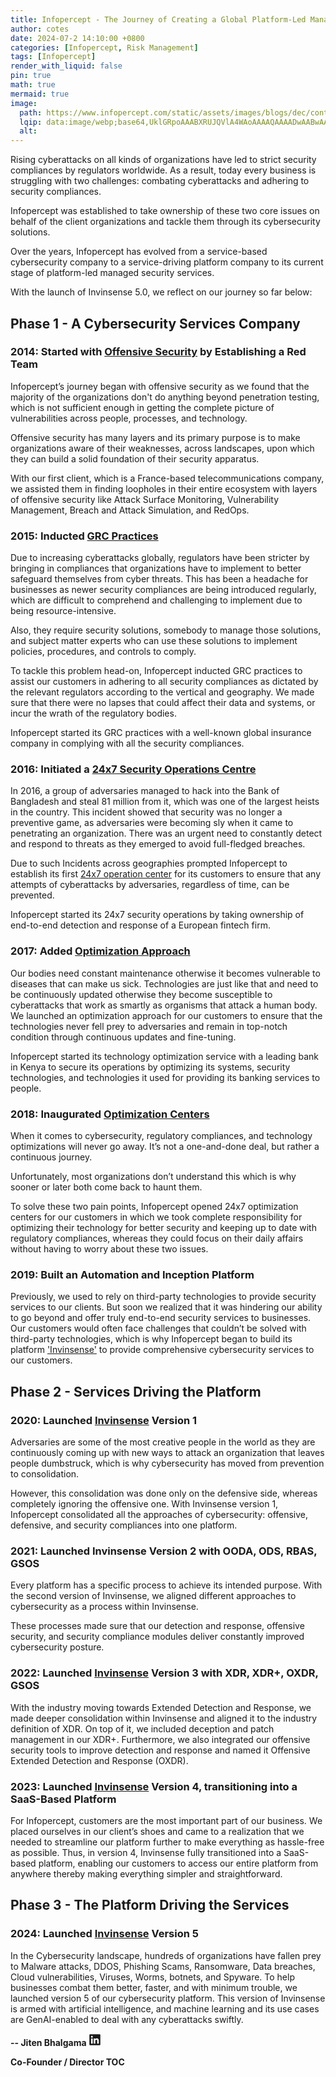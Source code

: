 ```yaml
---
title: Infopercept - The Journey of Creating a Global Platform-Led Managed Security Services Company
author: cotes
date: 2024-07-2 14:10:00 +0800
categories: [Infopercept, Risk Management]
tags: [Infopercept]
render_with_liquid: false
pin: true
math: true
mermaid: true
image:
  path: https://www.infopercept.com/static/assets/images/blogs/dec/container-runtime-security-with-neuvector.jpg
  lqip: data:image/webp;base64,UklGRpoAAABXRUJQVlA4WAoAAAAQAAAADwAABwAAQUxQSDIAAAARL0AmbZurmr57yyIiqE8oiG0bejIYEQTgqiDA9vqnsUSI6H+oAERp2HZ65qP/VIAWAFZQOCBCAAAA8AEAnQEqEAAIAAVAfCWkAALp8sF8rgRgAP7o9FDvMCkMde9PK7euH5M1m6VWoDXf2FkP3BqV0ZYbO6NA/VFIAAAA
  alt: 
---
```


Rising cyberattacks on all kinds of organizations have led to strict security compliances by regulators worldwide. As a result, today every business is struggling with two challenges: combating cyberattacks and adhering to security compliances.

Infopercept was established to take ownership of these two core issues on behalf of the client organizations and tackle them through its cybersecurity solutions.

Over the years, Infopercept has evolved from a service-based cybersecurity company to a service-driving platform company to its current stage of platform-led managed security services.

With the launch of Invinsense 5.0, we reflect on our journey so far below:

## Phase 1 - A Cybersecurity Services Company

### 2014: Started with [Offensive Security](https://www.infopercept.com/offensive-security-practices/) by Establishing a Red Team

Infopercept’s journey began with offensive security as we found that the majority of the organizations don't do anything beyond penetration testing, which is not sufficient enough in getting the complete picture of vulnerabilities across people, processes, and technology.

Offensive security has many layers and its primary purpose is to make organizations aware of their weaknesses, across landscapes, upon which they can build a solid foundation of their security apparatus.

With our first client, which is a France-based telecommunications company, we assisted them in finding loopholes in their entire ecosystem with layers of offensive security like Attack Surface Monitoring, Vulnerability Management, Breach and Attack Simulation, and RedOps.

### 2015: Inducted [GRC Practices](https://www.infopercept.com/compliance-optimization-center/)

Due to increasing cyberattacks globally, regulators have been stricter by bringing in compliances that organizations have to implement to better safeguard themselves from cyber threats. This has been a headache for businesses as newer security compliances are being introduced regularly, which are difficult to comprehend and challenging to implement due to being resource-intensive.

Also, they require security solutions, somebody to manage those solutions, and subject matter experts who can use these solutions to implement policies, procedures, and controls to comply.

To tackle this problem head-on, Infopercept inducted GRC practices to assist our customers in adhering to all security compliances as dictated by the relevant regulators according to the vertical and geography. We made sure that there were no lapses that could affect their data and systems, or incur the wrath of the regulatory bodies.

Infopercept started its GRC practices with a well-known global insurance company in complying with all the security compliances.

### 2016: Initiated a [24x7 Security Operations Centre](https://www.infopercept.com/security-operation-center/)

In 2016, a group of adversaries managed to hack into the Bank of Bangladesh and steal 81 million from it, which was one of the largest heists in the country. This incident showed that security was no longer a preventive game, as adversaries were becoming sly when it came to penetrating an organization. There was an urgent need to constantly detect and respond to threats as they emerged to avoid full-fledged breaches.

Due to such Incidents across geographies prompted Infopercept to establish its first [24x7 operation center](https://www.infopercept.com/security-operation-center/) for its customers to ensure that any attempts of cyberattacks by adversaries, regardless of time, can be prevented.

Infopercept started its 24x7 security operations by taking ownership of end-to-end detection and response of a European fintech firm.

### 2017: Added [Optimization Approach](https://www.infopercept.com/technology-optimization-center/)

Our bodies need constant maintenance otherwise it becomes vulnerable to diseases that can make us sick. Technologies are just like that and need to be continuously updated otherwise they become susceptible to cyberattacks that work as smartly as organisms that attack a human body. We launched an optimization approach for our customers to ensure that the technologies never fell prey to adversaries and remain in top-notch condition through continuous updates and fine-tuning.

Infopercept started its technology optimization service with a leading bank in Kenya to secure its operations by optimizing its systems, security technologies, and technologies it used for providing its banking services to people.

### 2018: Inaugurated [Optimization Centers](https://www.infopercept.com/technology-optimization-center/)

When it comes to cybersecurity, regulatory compliances, and technology optimizations will never go away. It’s not a one-and-done deal, but rather a continuous journey.

Unfortunately, most organizations don’t understand this which is why sooner or later both come back to haunt them.

To solve these two pain points, Infopercept opened 24x7 optimization centers for our customers in which we took complete responsibility for optimizing their technology for better security and keeping up to date with regulatory compliances, whereas they could focus on their daily affairs without having to worry about these two issues.

### 2019: Built an Automation and Inception Platform

Previously, we used to rely on third-party technologies to provide security services to our clients. But soon we realized that it was hindering our ability to go beyond and offer truly end-to-end security services to businesses. Our customers would often face challenges that couldn’t be solved with third-party technologies, which is why Infopercept began to build its platform ['Invinsense'](https://www.infopercept.com/invinsense/) to provide comprehensive cybersecurity services to our customers.

## Phase 2 - Services Driving the Platform

### 2020: Launched [Invinsense](https://www.infopercept.com/invinsense/) Version 1

Adversaries are some of the most creative people in the world as they are continuously coming up with new ways to attack an organization that leaves people dumbstruck, which is why cybersecurity has moved from prevention to consolidation.

However, this consolidation was done only on the defensive side, whereas completely ignoring the offensive one. With Invinsense version 1, Infopercept consolidated all the approaches of cybersecurity: offensive, defensive, and security compliances into one platform.

### 2021: Launched Invinsense Version 2 with OODA, ODS, RBAS, GSOS

Every platform has a specific process to achieve its intended purpose. With the second version of Invinsense, we aligned different approaches to cybersecurity as a process within Invinsense.

These processes made sure that our detection and response, offensive security, and security compliance modules deliver constantly improved cybersecurity posture.

### 2022: Launched [Invinsense](https://www.infopercept.com/cybersecurity-with-invinsense/) Version 3 with XDR, XDR+, OXDR, GSOS

With the industry moving towards Extended Detection and Response, we made deeper consolidation within Invinsense and aligned it to the industry definition of XDR. On top of it, we included deception and patch management in our XDR+. Furthermore, we also integrated our offensive security tools to improve detection and response and named it Offensive Extended Detection and Response (OXDR).

### 2023: Launched [Invinsense](https://www.infopercept.com/invinsense/) Version 4, transitioning into a SaaS-Based Platform

For Infopercept, customers are the most important part of our business. We placed ourselves in our client’s shoes and came to a realization that we needed to streamline our platform further to make everything as hassle-free as possible. Thus, in version 4, Invinsense fully transitioned into a SaaS-based platform, enabling our customers to access our entire platform from anywhere thereby making everything simpler and straightforward.

## Phase 3 - The Platform Driving the Services

### 2024: Launched [Invinsense](https://www.infopercept.com/invinsense-5-made-in-india-cybersecurity-platform/) Version 5

In the Cybersecurity landscape, hundreds of organizations have fallen prey to Malware attacks, DDOS, Phishing Scams, Ransomware, Data breaches, Cloud vulnerabilities, Viruses, Worms, botnets, and Spyware. To help businesses combat them better, faster, and with minimum trouble, we launched version 5 of our cybersecurity platform. This version of Invinsense is armed with artificial intelligence, and machine learning and its use cases are GenAI-enabled to deal with any cyberattacks swiftly.



**-- Jiten Bhalgama** <a href="https://www.linkedin.com/in/jiten-bhalgama?utm_source=share&utm_campaign=share_via&utm_content=profile&utm_medium=android_app"><svg class="svg-inline--fa fa-linkedin fa-lg" aria-hidden="true" focusable="false" data-prefix="fab" data-icon="linkedin" role="img" xmlns="http://www.w3.org/2000/svg" viewBox="0 0 448 512" width="20" height="20" data-fa-i2svg=""><path fill="currentColor" d="M416 32H31.9C14.3 32 0 46.5 0 64.3v383.4C0 465.5 14.3 480 31.9 480H416c17.6 0 32-14.5 32-32.3V64.3c0-17.8-14.4-32.3-32-32.3zM135.4 416H69V202.2h66.5V416zm-33.2-243c-21.3 0-38.5-17.3-38.5-38.5S80.9 96 102.2 96c21.2 0 38.5 17.3 38.5 38.5 0 21.3-17.2 38.5-38.5 38.5zm282.1 243h-66.4V312c0-24.8-.5-56.7-34.5-56.7-34.6 0-39.9 27-39.9 54.9V416h-66.4V202.2h63.7v29.2h.9c8.9-16.8 30.6-34.5 62.9-34.5 67.2 0 79.7 44.3 79.7 101.9V416z"></path></svg></a> 

**Co-Founder / Director TOC**
